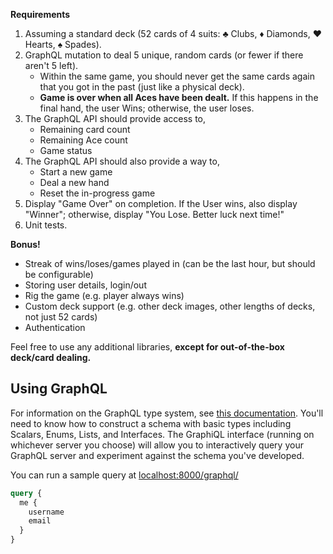 **Requirements**

1. Assuming a standard deck (52 cards of 4 suits: ♣ Clubs, ♦ Diamonds, ♥ Hearts, ♠ Spades).
2. GraphQL mutation to deal 5 unique, random cards (or fewer if there aren't 5 left).
   - Within the same game, you should never get the same cards again that you got in the past (just like a physical deck).
   - **Game is over when all Aces have been dealt.** If this happens in the final hand, the user Wins; otherwise, the user loses.
3. The GraphQL API should provide access to,
   - Remaining card count
   - Remaining Ace count
   - Game status
4. The GraphQL API should also provide a way to,
   - Start a new game
   - Deal a new hand
   - Reset the in-progress game
5. Display "Game Over" on completion. If the User wins, also display "Winner"; otherwise, display "You Lose. Better luck next time!"
6. Unit tests.

**Bonus!**

- Streak of wins/loses/games played in <period> (can be the last hour, but should be configurable)
- Storing user details, login/out
- Rig the game (e.g. player always wins)
- Custom deck support (e.g. other deck images, other lengths of decks, not just 52 cards)
- Authentication

Feel free to use any additional libraries, **except for out-of-the-box deck/card dealing.**

## Using GraphQL

For information on the GraphQL type system, see [this documentation](https://graphql.org/learn/schema/). You'll need to know how to construct a schema with basic types including Scalars, Enums, Lists, and Interfaces. The GraphiQL interface (running on whichever server you choose) will allow you to interactively query your GraphQL server and experiment against the schema you've developed.

You can run a sample query at [localhost:8000/graphql/](http://localhost:8000/graphql/)

```graphql
query {
  me {
    username
    email
  }
}
```
